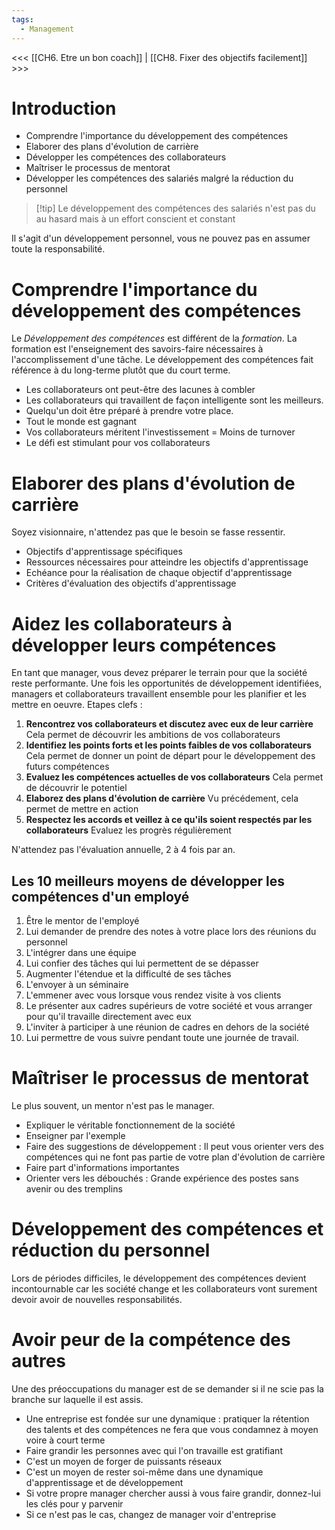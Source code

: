 ```yaml
---
tags:
  - Management
---
```

<<< [[CH6. Etre un bon coach]] | [[CH8. Fixer des objectifs facilement]] >>>

# Introduction
- Comprendre l'importance du développement des compétences
- Elaborer des plans d'évolution de carrière
- Développer les compétences des collaborateurs
- Maîtriser le processus de mentorat
- Développer les compétences des salariés malgré la réduction du personnel

>[!tip] Le développement des compétences des salariés n'est pas du au hasard mais à un effort conscient et constant

Il s'agit d'un développement personnel, vous ne pouvez pas en assumer toute la responsabilité.

# Comprendre l'importance du développement des compétences
Le *Développement des compétences* est différent de la *formation*. 
La formation est l'enseignement des savoirs-faire nécessaires à l'accomplissement d'une tâche.
Le développement des compétences fait référence à du long-terme plutôt que du court terme.

- Les collaborateurs ont peut-être des lacunes à combler
- Les collaborateurs qui travaillent de façon intelligente sont les meilleurs.
- Quelqu'un doit être préparé à prendre votre place.
- Tout le monde est gagnant
- Vos collaborateurs méritent l'investissement = Moins de turnover
- Le défi est stimulant pour vos collaborateurs

# Elaborer des plans d'évolution de carrière
Soyez visionnaire, n'attendez pas que le besoin se fasse ressentir.
- Objectifs d'apprentissage spécifiques
- Ressources nécessaires pour atteindre les objectifs d'apprentissage
- Echéance pour la réalisation de chaque objectif d'apprentissage
- Critères d'évaluation des objectifs d'apprentissage

# Aidez les collaborateurs à développer leurs compétences
En tant que manager, vous devez préparer le terrain pour que la société reste performante. Une fois les opportunités de développement identifiées, managers et collaborateurs travaillent ensemble pour les planifier et les mettre en oeuvre.
Etapes clefs : 
1. **Rencontrez vos collaborateurs et discutez avec eux de leur carrière**
	Cela permet de découvrir les ambitions de vos collaborateurs
2. **Identifiez les points forts et les points faibles de vos collaborateurs**
	Cela permet de donner un point de départ pour le développement des futurs compétences
3. **Evaluez les compétences actuelles de vos collaborateurs**
	Cela permet de découvrir le potentiel
4. **Elaborez des plans d'évolution de carrière**
	Vu précédement, cela permet de mettre en action
5. **Respectez les accords et veillez à ce qu'ils soient respectés par les collaborateurs**
	Evaluez les progrès régulièrement

N'attendez pas l'évaluation annuelle, 2 à 4 fois par an.

## Les 10 meilleurs moyens de développer les compétences d'un employé
1. Être le mentor de l'employé
2. Lui demander de prendre des notes à votre place lors des réunions du personnel
3. L'intégrer dans une équipe
4. Lui confier des tâches qui lui permettent de se dépasser
5. Augmenter l'étendue et la difficulté de ses tâches
6. L'envoyer à un séminaire
7. L'emmener avec vous lorsque vous rendez visite à vos clients
8. Le présenter aux cadres supérieurs de votre société et vous arranger pour qu'il travaille directement avec eux
9. L'inviter à participer à une réunion de cadres en dehors de la société
10. Lui permettre de vous suivre pendant toute une journée de travail.

# Maîtriser le processus de mentorat
Le plus souvent, un mentor n'est pas le manager.
- Expliquer le véritable fonctionnement de la société
- Enseigner par l'exemple
- Faire des suggestions de développement : Il peut vous orienter vers des compétences qui ne font pas partie de votre plan d'évolution de carrière
- Faire part d'informations importantes
- Orienter vers les débouchés : Grande expérience des postes sans avenir ou des tremplins

# Développement des compétences et réduction du personnel

Lors de périodes difficiles, le développement des compétences devient incontournable car les société change et les collaborateurs vont surement devoir avoir de nouvelles responsabilités.

# Avoir peur de la compétence des autres
Une des préoccupations du manager est de se demander si il ne scie pas la branche sur laquelle il est assis.
- Une entreprise est fondée sur une dynamique : pratiquer la rétention des talents et des compétences ne fera que vous condamnez à moyen voire à court terme
- Faire grandir les personnes avec qui l'on travaille est gratifiant
- C'est un moyen de forger de puissants réseaux
- C'est un moyen de rester soi-même dans une dynamique d'apprentissage et de développement
- Si votre propre manager chercher aussi à vous faire grandir, donnez-lui les clés pour y parvenir
- Si ce n'est pas le cas, changez de manager voir d'entreprise
